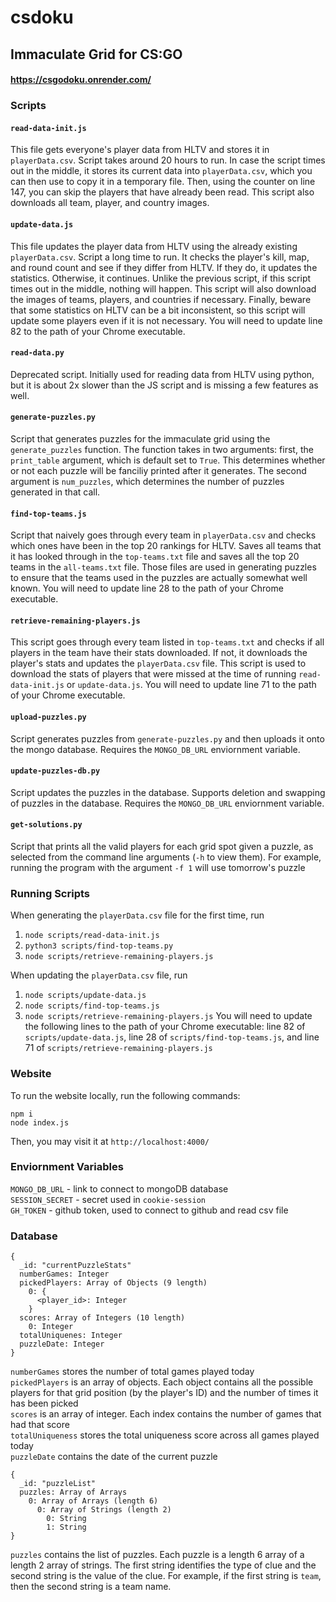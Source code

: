 # csdoku
## Immaculate Grid for CS:GO
#### https://csgodoku.onrender.com/

### Scripts
#### **`read-data-init.js`**
This file gets everyone's player data from HLTV and stores it in `playerData.csv`. Script takes around 20 hours to run. In case the script times out in the middle, it stores its current data into `playerData.csv`, which you can then use to copy it in a temporary file. Then, using the counter on line 147, you can skip the players that have already been read. This script also downloads all team, player, and country images.
#### **`update-data.js`**
This file updates the player data from HLTV using the already existing `playerData.csv`. Script a long time to run. It checks the player's kill, map, and round count and see if they differ from HLTV. If they do, it updates the statistics. Otherwise, it continues. Unlike the previous script, if this script times out in the middle, nothing will happen. This script will also download the images of teams, players, and countries if necessary. Finally, beware that some statistics on HLTV can be a bit inconsistent, so this script will update some players even if it is not necessary. You will need to update line 82 to the path of your Chrome executable.               
#### **`read-data.py`**
Deprecated script. Initially used for reading data from HLTV using python, but it is about 2x slower than the JS script and is missing a few features as well.
#### **`generate-puzzles.py`**
Script that generates puzzles for the immaculate grid using the `generate_puzzles` function. The function takes in two arguments: first, the `print_table` argument, which is default set to `True`. This determines whether or not each puzzle will be fanciliy printed after it generates. The second argument is `num_puzzles`, which determines the number of puzzles generated in that call.
#### **`find-top-teams.js`**
Script that naively goes through every team in `playerData.csv` and checks which ones have been in the top 20 rankings for HLTV. Saves all teams that it has looked through in the `top-teams.txt` file and saves all the top 20 teams in the `all-teams.txt` file. Those files are used in generating puzzles to ensure that the teams used in the puzzles are actually somewhat well known. You will need to update line 28 to the path of your Chrome executable.                
#### **`retrieve-remaining-players.js`**
This script goes through every team listed in `top-teams.txt` and checks if all players in the team have their stats downloaded. If not, it downloads the player's stats and updates the `playerData.csv` file. This script is used to download the stats of players that were missed at the time of running `read-data-init.js` or `update-data.js`. You will need to update line 71 to the path of your Chrome executable.               
#### **`upload-puzzles.py`**
Script generates puzzles from `generate-puzzles.py` and then uploads it onto the mongo database. Requires the `MONGO_DB_URL` enviornment variable.
#### **`update-puzzles-db.py`**
Script updates the puzzles in the database. Supports deletion and swapping of puzzles in the database. Requires the `MONGO_DB_URL` enviornment variable.
#### **`get-solutions.py`**
Script that prints all the valid players for each grid spot given a puzzle, as selected from the command line arguments (`-h` to view them). For example, running the program with the argument `-f 1` will use tomorrow's puzzle

### Running Scripts
When generating the `playerData.csv` file for the first time, run
1. `node scripts/read-data-init.js`
2. `python3 scripts/find-top-teams.py`
3. `node scripts/retrieve-remaining-players.js`

When updating the `playerData.csv` file, run
1. `node scripts/update-data.js`
2. `node scripts/find-top-teams.js`
3. `node scripts/retrieve-remaining-players.js`
You will need to update the following lines to the path of your Chrome executable: line 82 of `scripts/update-data.js`, line 28 of `scripts/find-top-teams.js`, and line 71 of `scripts/retrieve-remaining-players.js`

### Website
To run the website locally, run the following commands:
```
npm i
node index.js
```
Then, you may visit it at `http://localhost:4000/`

### Enviornment Variables
`MONGO_DB_URL` - link to connect to mongoDB database       
`SESSION_SECRET` - secret used in `cookie-session`       
`GH_TOKEN` - github token, used to connect to github and read csv file       

### Database
```
{
  _id: "currentPuzzleStats"
  numberGames: Integer
  pickedPlayers: Array of Objects (9 length)
    0: {
      <player_id>: Integer
    }
  scores: Array of Integers (10 length)
    0: Integer
  totalUniquenes: Integer
  puzzleDate: Integer
}
```
`numberGames` stores the number of total games played today          
`pickedPlayers` is an array of objects. Each object contains all the possible players for that grid position (by the player's ID) and the number of times it has been picked      
`scores` is an array of integer. Each index contains the number of games that had that score        
`totalUniqueness` stores the total uniqueness score across all games played today        
`puzzleDate` contains the date of the current puzzle        
```
{
  _id: "puzzleList"
  puzzles: Array of Arrays
    0: Array of Arrays (length 6)
      0: Array of Strings (length 2)
        0: String
        1: String
}
```
`puzzles` contains the list of puzzles. Each puzzle is a length 6 array of a length 2 array of strings. The first string identifies the type of clue and the second string is the value of the clue. For example, if the first string is `team`, then the second string is a team name.
